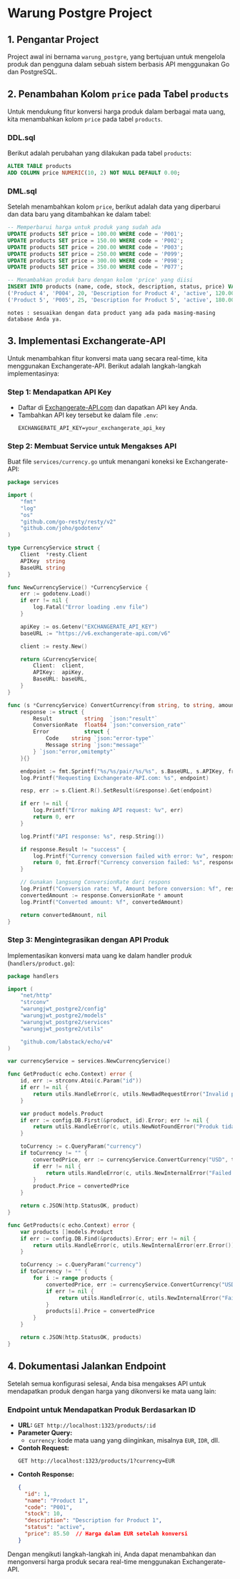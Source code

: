 
# Warung Postgre Project

## 1. Pengantar Project
Project awal ini bernama `warung_postgre`, yang bertujuan untuk mengelola produk dan pengguna dalam sebuah sistem berbasis API menggunakan Go dan PostgreSQL. 

## 2. Penambahan Kolom `price` pada Tabel `products`
Untuk mendukung fitur konversi harga produk dalam berbagai mata uang, kita menambahkan kolom `price` pada tabel `products`.

### **DDL.sql**
Berikut adalah perubahan yang dilakukan pada tabel `products`:

```sql
ALTER TABLE products
ADD COLUMN price NUMERIC(10, 2) NOT NULL DEFAULT 0.00;
```

### **DML.sql**
Setelah menambahkan kolom `price`, berikut adalah data yang diperbarui dan data baru yang ditambahkan ke dalam tabel:

```sql
-- Memperbarui harga untuk produk yang sudah ada
UPDATE products SET price = 100.00 WHERE code = 'P001';
UPDATE products SET price = 150.00 WHERE code = 'P002';
UPDATE products SET price = 200.00 WHERE code = 'P003';
UPDATE products SET price = 250.00 WHERE code = 'P099';
UPDATE products SET price = 300.00 WHERE code = 'P098';
UPDATE products SET price = 350.00 WHERE code = 'P077';

-- Menambahkan produk baru dengan kolom 'price' yang diisi
INSERT INTO products (name, code, stock, description, status, price) VALUES
('Product 4', 'P004', 20, 'Description for Product 4', 'active', 120.00),
('Product 5', 'P005', 25, 'Description for Product 5', 'active', 180.00);
```

`notes : sesuaikan dengan data product yang ada pada masing-masing database Anda ya.` 

## 3. Implementasi Exchangerate-API

Untuk menambahkan fitur konversi mata uang secara real-time, kita menggunakan Exchangerate-API. Berikut adalah langkah-langkah implementasinya:

### **Step 1: Mendapatkan API Key**
- Daftar di [Exchangerate-API.com](https://www.exchangerate-api.com/) dan dapatkan API key Anda.
- Tambahkan API key tersebut ke dalam file `.env`:
    ```env
    EXCHANGERATE_API_KEY=your_exchangerate_api_key
    ```

### **Step 2: Membuat Service untuk Mengakses API**
Buat file `services/currency.go` untuk menangani koneksi ke Exchangerate-API:

```go
package services

import (
    "fmt"
    "log"
    "os"
    "github.com/go-resty/resty/v2"
    "github.com/joho/godotenv"
)

type CurrencyService struct {
    Client  *resty.Client
    APIKey  string
    BaseURL string
}

func NewCurrencyService() *CurrencyService {
    err := godotenv.Load()
    if err != nil {
        log.Fatal("Error loading .env file")
    }

    apiKey := os.Getenv("EXCHANGERATE_API_KEY")
    baseURL := "https://v6.exchangerate-api.com/v6"

    client := resty.New()

    return &CurrencyService{
        Client:  client,
        APIKey:  apiKey,
        BaseURL: baseURL,
    }
}

func (s *CurrencyService) ConvertCurrency(from string, to string, amount float64) (float64, error) {
    response := struct {
        Result          string  `json:"result"`
        ConversionRate  float64 `json:"conversion_rate"`
        Error           struct {
            Code    string `json:"error-type"`
            Message string `json:"message"`
        } `json:"error,omitempty"`
    }{}

    endpoint := fmt.Sprintf("%s/%s/pair/%s/%s", s.BaseURL, s.APIKey, from, to)
    log.Printf("Requesting Exchangerate-API.com: %s", endpoint)

    resp, err := s.Client.R().SetResult(&response).Get(endpoint)

    if err != nil {
        log.Printf("Error making API request: %v", err)
        return 0, err
    }

    log.Printf("API response: %s", resp.String())

    if response.Result != "success" {
        log.Printf("Currency conversion failed with error: %v", response.Error)
        return 0, fmt.Errorf("Currency conversion failed: %s", response.Error.Message)
    }

    // Gunakan langsung ConversionRate dari respons
    log.Printf("Conversion rate: %f, Amount before conversion: %f", response.ConversionRate, amount)
    convertedAmount := response.ConversionRate * amount
    log.Printf("Converted amount: %f", convertedAmount)

    return convertedAmount, nil
}
```

### **Step 3: Mengintegrasikan dengan API Produk**
Implementasikan konversi mata uang ke dalam handler produk (`handlers/product.go`):

```go
package handlers

import (
    "net/http"
    "strconv"
    "warungjwt_postgre2/config"
    "warungjwt_postgre2/models"
    "warungjwt_postgre2/services"
    "warungjwt_postgre2/utils"

    "github.com/labstack/echo/v4"
)

var currencyService = services.NewCurrencyService()

func GetProduct(c echo.Context) error {
    id, err := strconv.Atoi(c.Param("id"))
    if err != nil {
        return utils.HandleError(c, utils.NewBadRequestError("Invalid product ID"))
    }

    var product models.Product
    if err := config.DB.First(&product, id).Error; err != nil {
        return utils.HandleError(c, utils.NewNotFoundError("Produk tidak ditemukan"))
    }

    toCurrency := c.QueryParam("currency")
    if toCurrency != "" {
        convertedPrice, err := currencyService.ConvertCurrency("USD", toCurrency, product.Price)
        if err != nil {
            return utils.HandleError(c, utils.NewInternalError("Failed to convert currency"))
        }
        product.Price = convertedPrice
    }

    return c.JSON(http.StatusOK, product)
}

func GetProducts(c echo.Context) error {
    var products []models.Product
    if err := config.DB.Find(&products).Error; err != nil {
        return utils.HandleError(c, utils.NewInternalError(err.Error()))
    }

    toCurrency := c.QueryParam("currency")
    if toCurrency != "" {
        for i := range products {
            convertedPrice, err := currencyService.ConvertCurrency("USD", toCurrency, products[i].Price)
            if err != nil {
                return utils.HandleError(c, utils.NewInternalError("Failed to convert currency for product ID: " + strconv.Itoa(int(products[i].ID))))
            }
            products[i].Price = convertedPrice
        }
    }

    return c.JSON(http.StatusOK, products)
}
```

## 4. Dokumentasi Jalankan Endpoint

Setelah semua konfigurasi selesai, Anda bisa mengakses API untuk mendapatkan produk dengan harga yang dikonversi ke mata uang lain:

### **Endpoint untuk Mendapatkan Produk Berdasarkan ID**
- **URL:** `GET http://localhost:1323/products/:id`
- **Parameter Query:** 
  - `currency`: kode mata uang yang diinginkan, misalnya `EUR`, `IDR`, dll.
- **Contoh Request:**
  ```
  GET http://localhost:1323/products/1?currency=EUR
  ```
- **Contoh Response:**
  ```json
  {
    "id": 1,
    "name": "Product 1",
    "code": "P001",
    "stock": 10,
    "description": "Description for Product 1",
    "status": "active",
    "price": 85.50  // Harga dalam EUR setelah konversi
  }
  ```

Dengan mengikuti langkah-langkah ini, Anda dapat menambahkan dan mengonversi harga produk secara real-time menggunakan Exchangerate-API.
